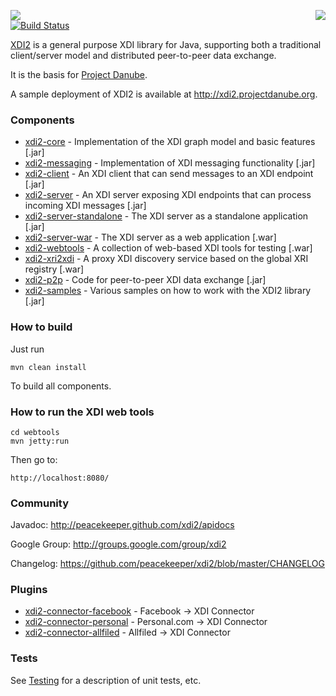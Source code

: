 <a href="http://projectdanube.org/" target="_blank"><img src="http://peacekeeper.github.com/xdi2/images/projectdanube_logo.png" align="right"></a>
<img src="http://peacekeeper.github.com/xdi2/images/logo64.png"><br>
[![Build Status](https://secure.travis-ci.org/peacekeeper/xdi2.png)](http://travis-ci.org/peacekeeper/xdi2)

[XDI2](http://github.com/peacekeeper/xdi2) is a general purpose XDI library for Java, supporting both a traditional client/server model and distributed peer-to-peer data exchange. 

It is the basis for [Project Danube](http://www.projectdanube.org/).

A sample deployment of XDI2 is available at http://xdi2.projectdanube.org.

### Components

* [xdi2-core](https://github.com/peacekeeper/xdi2/wiki/xdi2-core) - Implementation of the XDI graph model and basic features [.jar]
* [xdi2-messaging](https://github.com/peacekeeper/xdi2/wiki/xdi2-messaging) - Implementation of XDI messaging functionality [.jar]
* [xdi2-client](https://github.com/peacekeeper/xdi2/wiki/xdi2-client) - An XDI client that can send messages to an XDI endpoint [.jar]
* [xdi2-server](https://github.com/peacekeeper/xdi2/wiki/xdi2-server) - An XDI server exposing XDI endpoints that can process incoming XDI messages [.jar]
* [xdi2-server-standalone](https://github.com/peacekeeper/xdi2/wiki/xdi2-server-standalone) - The XDI server as a standalone application [.jar]
* [xdi2-server-war](https://github.com/peacekeeper/xdi2/wiki/xdi2-server-war) - The XDI server as a web application [.war]
* [xdi2-webtools](https://github.com/peacekeeper/xdi2/wiki/xdi2-webtools) - A collection of web-based XDI tools for testing [.war]
* [xdi2-xri2xdi](https://github.com/peacekeeper/xdi2/wiki/xdi2-xri2xdi) - A proxy XDI discovery service based on the global XRI registry [.war]
* [xdi2-p2p](https://github.com/peacekeeper/xdi2/wiki/xdi2-p2p) - Code for peer-to-peer XDI data exchange [.jar]
* [xdi2-samples](https://github.com/peacekeeper/xdi2/wiki/xdi2-samples) - Various samples on how to work with the XDI2 library [.jar]

### How to build

Just run

    mvn clean install

To build all components.

### How to run the XDI web tools

    cd webtools
    mvn jetty:run

Then go to:

    http://localhost:8080/

### Community

Javadoc: http://peacekeeper.github.com/xdi2/apidocs

Google Group: http://groups.google.com/group/xdi2

Changelog: https://github.com/peacekeeper/xdi2/blob/master/CHANGELOG

### Plugins

* [xdi2-connector-facebook](https://github.com/peacekeeper/xdi2-connector-facebook) - Facebook -> XDI Connector
* [xdi2-connector-personal](https://github.com/peacekeeper/xdi2-connector-personal) - Personal.com -> XDI Connector
* [xdi2-connector-allfiled](https://github.com/peacekeeper/xdi2-connector-allfiled) - Allfiled -> XDI Connector

### Tests

See [Testing](https://github.com/peacekeeper/xdi2/wiki/Testing) for a description of unit tests, etc.
